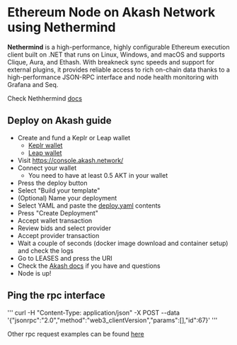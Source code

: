 # Ethereum Node on Akash Network using Nethermind

**Nethermind** is a high-performance, highly configurable Ethereum execution client built on .NET that runs on Linux, Windows, and macOS and supports Clique, Aura, and Ethash. With breakneck sync speeds and support for external plugins, it provides reliable access to rich on-chain data thanks to a high-performance JSON-RPC interface and node health monitoring with Grafana and Seq.

Check Nethhermind [docs](https://docs.nethermind.io/)

## Deploy on Akash guide

- Create and fund a Keplr or Leap wallet
  - [Keplr wallet](https://akash.network/docs/getting-started/token-and-wallets/#keplr-wallet)
  - [Leap wallet](https://akash.network/docs/getting-started/token-and-wallets/#leap-cosmos-wallet)
- Visit https://console.akash.network/
- Connect your wallet
  - You need to have at least 0.5 AKT in your wallet
- Press the deploy button
- Select "Build your template"
- (Optional) Name your deployment
- Select YAML and paste the [deploy.yaml](deploy.yaml) contents
- Press "Create Deployment"
- Accept wallet transaction
- Review bids and select provider
- Accept provider transaction
- Wait a couple of seconds (docker image download and container setup) and check the logs
- Go to LEASES and press the URI
- Check the [Akash docs](https://akash.network/docs/deployments/cloudmos-deploy/) if you have and questions
- Node is up!

## Ping the rpc interface

'''
curl -H "Content-Type: application/json" -X POST --data '{"jsonrpc":"2.0","method":"web3_clientVersion","params":[],"id":67}' <URI>
'''

Other rpc request examples can be found [here](https://ethereum.org/en/developers/docs/apis/json-rpc/)

